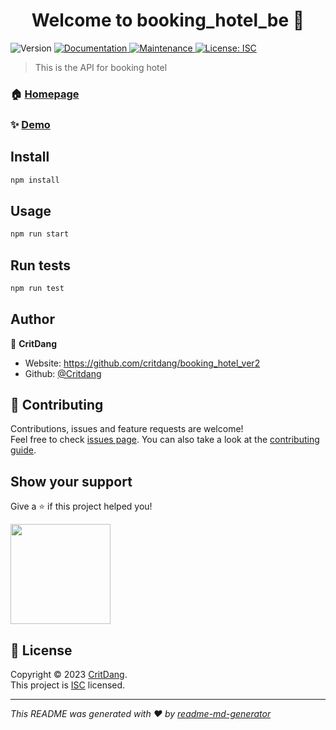 <h1 align="center">Welcome to booking_hotel_be 👋</h1>
<p>
  <img alt="Version" src="https://img.shields.io/badge/version-1.0.0-blue.svg?cacheSeconds=2592000" />
  <a href="https://github.com/critdang/booking_hotel_ver2" target="_blank">
    <img alt="Documentation" src="https://img.shields.io/badge/documentation-yes-brightgreen.svg" />
  </a>
  <a href="https://github.com/shiyongchiz/Web_dien_may/graphs/commit-activity" target="_blank">
    <img alt="Maintenance" src="https://img.shields.io/badge/Maintained%3F-yes-green.svg" />
  </a>
  <a href="https://github.com/shiyongchiz/Web_dien_may/blob/master/LICENSE" target="_blank">
    <img alt="License: ISC" src="https://img.shields.io/github/license/Critdang/booking_hotel_be" />
  </a>
</p>

> This is the API for booking hotel

### 🏠 [Homepage](https://github.com/critdang/booking_hotel_ver2)

### ✨ [Demo](https://github.com/critdang/booking_hotel_ver2)

## Install

```sh
npm install
```

## Usage

```sh
npm run start
```

## Run tests

```sh
npm run test
```

## Author

👤 **CritDang**

* Website: https://github.com/critdang/booking_hotel_ver2
* Github: [@Critdang](https://github.com/Critdang)

## 🤝 Contributing

Contributions, issues and feature requests are welcome!<br />Feel free to check [issues page](https://github.com/shiyongchiz/Web_dien_may/issues). You can also take a look at the [contributing guide](https://github.com/shiyongchiz/Web_dien_may/blob/master/CONTRIBUTING.md).

## Show your support

Give a ⭐️ if this project helped you!

<a href="https://www.patreon.com/Critdang">
  <img src="https://c5.patreon.com/external/logo/become_a_patron_button@2x.png" width="160">
</a>

## 📝 License

Copyright © 2023 [CritDang](https://github.com/Critdang).<br />
This project is [ISC](https://github.com/shiyongchiz/Web_dien_may/blob/master/LICENSE) licensed.

***
_This README was generated with ❤️ by [readme-md-generator](https://github.com/kefranabg/readme-md-generator)_